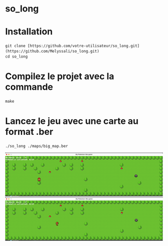 # so_long
# **Installation**
`git clone [https://github.com/votre-utilisateur/so_long.git](https://github.com/Melyssali/so_long.git)`  
`cd so_long`
# **Compilez le projet avec la commande**
`make`
# **Lancez le jeu avec une carte au format .ber**
`./so_long ./maps/big_map.ber`  


![Photo de démonstration](./assets/img-projet.png)
![Photo de démonstration](./assets/img-projet2.png)
